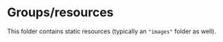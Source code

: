 # Groups/resources

This folder contains static resources (typically an `"images"` folder as well).
